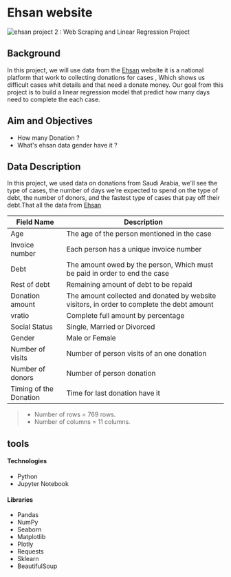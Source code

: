 # Ehsan website
![ehsan](https://user-images.githubusercontent.com/93244403/143563051-c5f9565e-0310-4512-be2a-c6f5f2d7c83e.jpg)
project 2 : Web Scraping and Linear Regression Project
  
  
## Background
In this project, we will use data from the [Ehsan](https://ehsan.sa/tyassarat?p=1) website it is a national platform that work to collecting donations for cases , Which shows us difficult cases whit details and that need a donate money. 
Our goal from this project is to build a linear regression model that predict how many days need to complete the each case.
  
 ## Aim and Objectives
- How many Donation ?
- What's ehsan data gender have it ?


## Data Description 
In this project, we used data on donations from Saudi Arabia, we'll see the type of cases, the number of days we're expected to spend on the type of debt, the number of donors, and the fastest type of cases that pay off their debt.That all the data from [Ehsan](https://ehsan.sa/tyassarat?p=1)
   

| Field Name          | Description                                                                                                |
|---------------------|------------------------------------------------------------------------------------------------------------|
|Age                  |The age of the person mentioned in the case                                                                 |
|Invoice number       |Each person has a unique invoice number                                                                     |
|Debt                 |The amount owed by the person, Which must be paid in order to end the case                                  |
|Rest of debt         |Remaining amount of debt to be repaid                                                                       |
|Donation amount      |The amount collected and donated by website visitors, in order to complete the debt amount                  |
|vratio               | Complete full amount by percentage                                                                         |
|Social Status        | Single, Married or Divorced                                                                                |
|Gender               |Male or Female                                                                                              |
|Number of visits     | Number of person visits of an one donation                                                                 |
|Number of donors     |Number of person donation                                                                                   | 
|Timing of the Donation|Time for last donation have it                                                                             |




>- Number of rows = 769 rows.
>- Number of columns = 11 columns.



## tools
#### Technologies

* Python
* Jupyter Notebook

#### Libraries
* Pandas
* NumPy
* Seaborn
* Matplotlib
* Plotly
* Requests
* Sklearn
* BeautifulSoup
